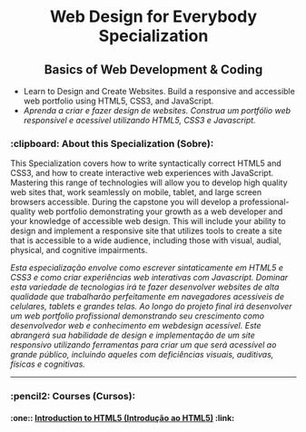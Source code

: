 
<h1 align="center">
    Web Design for Everybody Specialization
</h1>

<h2 align="center">
    Basics of Web Development & Coding
</h2>

<ul>
    <li>Learn to Design and Create Websites. Build a responsive and accessible web portfolio using HTML5, CSS3, and JavaScript.
    </li>
    <li><i>Aprenda a criar e fazer design de websites. Construa um portfólio web responsivel e acessível utilizando HTML5, CSS3 e Javascript.</i>
    </li>
</ul>

<h3>
  :clipboard: About this Specialization (Sobre):
</h3>

<p>
  This Specialization covers how to write syntactically correct HTML5 and CSS3, and how to create interactive web experiences with JavaScript. Mastering this range of technologies will allow you to develop high quality web sites that, work seamlessly on mobile, tablet, and large screen browsers accessible. During the capstone you will develop a professional-quality web portfolio demonstrating your growth as a web developer and your knowledge of accessible web design. This will include your ability to design and implement a responsive site that utilizes tools to create a site that is accessible to a wide audience, including those with visual, audial, physical, and cognitive impairments.
</p>

<p>
  <i>Esta especialização envolve como escrever sintaticamente em HTML5 e CSS3 e como criar experiências web interativas com Javascript. Dominar esta variedade de tecnologias irá te fazer desenvolver websites de alta qualidade que trabalharão perfeitamente em navegadores acessíveis de celulares, tablets e grandes telas. Ao longo do projeto final irá desenvolver um web portfolio profissional demonstrando seu crescimento como desenvolvedor web e conhecimento em webdesign acessível. Este abrangerá sua habilidade de design e implementação de um site responsivo utilizando ferramentas para criar um que será acessível ao grande público, incluindo aqueles com deficiências visuais, auditivas, físicas e cognitivas.</i>
</p>    

<hr/>

<h3>:pencil2: Courses (Cursos):

<h4>
  :one:: <a href="https://www.coursera.org/learn/html" title="Coursera - Introduction to HTML5" target="_blank">Introduction to HTML5 (Introdução ao HTML5)</a> :link:
</h4>
